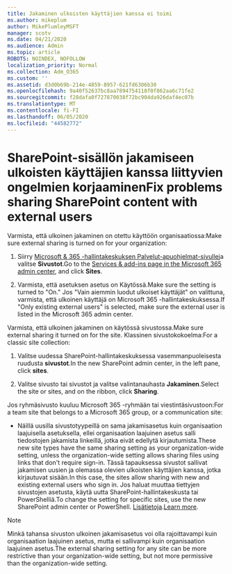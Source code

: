 ```yaml
---
title: Jakaminen ulkoisten käyttäjien kanssa ei toimi
ms.author: mikeplum
author: MikePlumleyMSFT
manager: scotv
ms.date: 04/21/2020
ms.audience: Admin
ms.topic: article
ROBOTS: NOINDEX, NOFOLLOW
localization_priority: Normal
ms.collection: Adm_O365
ms.custom: ''
ms.assetid: d3d0b69b-214e-4859-8957-621fd6306b30
ms.openlocfilehash: 9a40f52637bc8aa7894754118f0f862aa6c71fe2
ms.sourcegitcommit: f28dafa0f727870038f72bc904da926daf4ec07b
ms.translationtype: MT
ms.contentlocale: fi-FI
ms.lasthandoff: 06/05/2020
ms.locfileid: "44582772"
---
```

# <a name="fix-problems-sharing-sharepoint-content-with-external-users"></a><span data-ttu-id="7ceec-102">SharePoint-sisällön jakamiseen ulkoisten käyttäjien kanssa liittyvien ongelmien korjaaminen</span><span class="sxs-lookup"><span data-stu-id="7ceec-102">Fix problems sharing SharePoint content with external users</span></span>

<span data-ttu-id="7ceec-103">Varmista, että ulkoinen jakaminen on otettu käyttöön organisaatiossa:</span><span class="sxs-lookup"><span data-stu-id="7ceec-103">Make sure external sharing is turned on for your organization:</span></span>
  
1. <span data-ttu-id="7ceec-104">Siirry [Microsoft &amp; 365 -hallintakeskuksen Palvelut-apuohjelmat-sivulle](https://portal.office.com/adminportal/home#/Settings/ServicesAndAddIns)ja valitse **Sivustot**.</span><span class="sxs-lookup"><span data-stu-id="7ceec-104">Go to the [Services &amp; add-ins page in the Microsoft 365 admin center](https://portal.office.com/adminportal/home#/Settings/ServicesAndAddIns), and click **Sites**.</span></span>
    
2. <span data-ttu-id="7ceec-105">Varmista, että asetuksen asetus on Käytössä.</span><span class="sxs-lookup"><span data-stu-id="7ceec-105">Make sure the setting is turned to "On."</span></span> <span data-ttu-id="7ceec-106">Jos "Vain aiemmin luodut ulkoiset käyttäjät" on valittuna, varmista, että ulkoinen käyttäjä on Microsoft 365 -hallintakeskuksessa.</span><span class="sxs-lookup"><span data-stu-id="7ceec-106">If "Only existing external users" is selected, make sure the external user is listed in the Microsoft 365 admin center.</span></span>
    
<span data-ttu-id="7ceec-107">Varmista, että ulkoinen jakaminen on käytössä sivustossa.</span><span class="sxs-lookup"><span data-stu-id="7ceec-107">Make sure external sharing it turned on for the site.</span></span> <span data-ttu-id="7ceec-108">Klassinen sivustokokoelma:</span><span class="sxs-lookup"><span data-stu-id="7ceec-108">For a classic site collection:</span></span>
  
1. <span data-ttu-id="7ceec-109">Valitse uudessa SharePoint-hallintakeskuksessa vasemmanpuoleisesta ruudusta **sivustot**.</span><span class="sxs-lookup"><span data-stu-id="7ceec-109">In the new SharePoint admin center, in the left pane, click **sites**.</span></span>
    
2. <span data-ttu-id="7ceec-110">Valitse sivusto tai sivustot ja valitse valintanauhasta **Jakaminen**.</span><span class="sxs-lookup"><span data-stu-id="7ceec-110">Select the site or sites, and on the ribbon, click **Sharing**.</span></span>
    
<span data-ttu-id="7ceec-111">Jos ryhmäsivusto kuuluu Microsoft 365 -ryhmään tai viestintäsivustoon:</span><span class="sxs-lookup"><span data-stu-id="7ceec-111">For a team site that belongs to a Microsoft 365 group, or a communication site:</span></span>
  
- <span data-ttu-id="7ceec-112">Näillä uusilla sivustotyypeillä on sama jakamisasetus kuin organisaation laajuisella asetuksella, ellei organisaation laajuinen asetus salli tiedostojen jakamista linkeillä, jotka eivät edellytä kirjautumista.</span><span class="sxs-lookup"><span data-stu-id="7ceec-112">These new site types have the same sharing setting as your organization-wide setting, unless the organization-wide setting allows sharing files using links that don't require sign-in.</span></span> <span data-ttu-id="7ceec-113">Tässä tapauksessa sivustot sallivat jakamisen uusien ja olemassa olevien ulkoisten käyttäjien kanssa, jotka kirjautuvat sisään.</span><span class="sxs-lookup"><span data-stu-id="7ceec-113">In this case, the sites allow sharing with new and existing external users who sign in.</span></span> <span data-ttu-id="7ceec-114">Jos haluat muuttaa tiettyjen sivustojen asetusta, käytä uutta SharePoint-hallintakeskusta tai PowerShelliä.</span><span class="sxs-lookup"><span data-stu-id="7ceec-114">To change the setting for specific sites, use the new SharePoint admin center or PowerShell.</span></span> <span data-ttu-id="7ceec-115">[Lisätietoja](https://go.microsoft.com/fwlink/?linkid=871863).</span><span class="sxs-lookup"><span data-stu-id="7ceec-115">[Learn more](https://go.microsoft.com/fwlink/?linkid=871863).</span></span>
    
> [!NOTE]
> <span data-ttu-id="7ceec-116">Minkä tahansa sivuston ulkoinen jakamisasetus voi olla rajoittavampi kuin organisaation laajuinen asetus, mutta ei sallivampi kuin organisaation laajuinen asetus.</span><span class="sxs-lookup"><span data-stu-id="7ceec-116">The external sharing setting for any site can be more restrictive than your organization-wide setting, but not more permissive than the organization-wide setting.</span></span> 
  

